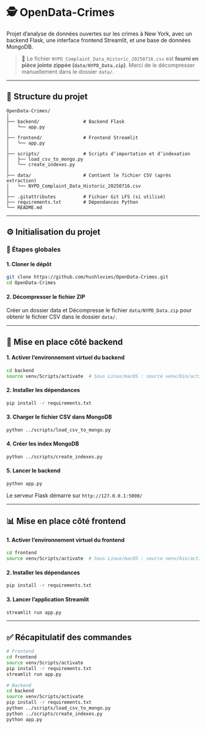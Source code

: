 # 🕵️ OpenData-Crimes

Projet d’analyse de données ouvertes sur les crimes à New York, avec un backend Flask, une interface frontend Streamlit, et une base de données MongoDB.

> 📁 Le fichier `NYPD_Complaint_Data_Historic_20250716.csv` est **fourni en pièce jointe zippée (`data/NYPD_Data.zip`)**. Merci de le décompresser manuellement dans le dossier `data/`.

---

## 📁 Structure du projet

```
OpenData-Crimes/
│
├── backend/                # Backend Flask
│   └── app.py
│
├── frontend/               # Frontend Streamlit
│   └── app.py
│
├── scripts/                # Scripts d’importation et d’indexation
│   ├── load_csv_to_mongo.py
│   └── create_indexes.py
│
├── data/                   # Contient le fichier CSV (après extraction)
│   └── NYPD_Complaint_Data_Historic_20250716.csv
│
├── .gitattributes          # Fichier Git LFS (si utilisé)
├── requirements.txt        # Dépendances Python
└── README.md
```

---

## ⚙️ Initialisation du projet

### 🔧 Étapes globales

#### 1. Cloner le dépôt

```bash
git clone https://github.com/hushlovies/OpenData-Crimes.git
cd OpenData-Crimes
```

#### 2. Décompresser le fichier ZIP
Créer un dossier data et
Décompresse le fichier `data/NYPD_Data.zip` pour obtenir le fichier CSV dans le dossier `data/`.

---

## 🧪 Mise en place côté backend

#### 1. Activer l’environnement virtuel du backend

```bash
cd backend
source venv/Scripts/activate  # Sous Linux/macOS : source venv/bin/activate
```

#### 2. Installer les dépendances

```bash
pip install -r requirements.txt
```

#### 3. Charger le fichier CSV dans MongoDB

```bash
python ../scripts/load_csv_to_mongo.py
```

#### 4. Créer les index MongoDB

```bash
python ../scripts/create_indexes.py
```

#### 5. Lancer le backend

```bash
python app.py
```

Le serveur Flask démarre sur `http://127.0.0.1:5000/`

---

## 📊 Mise en place côté frontend

#### 1. Activer l’environnement virtuel du frontend

```bash
cd frontend
source venv/Scripts/activate  # Sous Linux/macOS : source venv/bin/activate
```

#### 2. Installer les dépendances

```bash
pip install -r requirements.txt
```

#### 3. Lancer l’application Streamlit

```bash
streamlit run app.py
```

---

## ✅ Récapitulatif des commandes

```bash
# Frontend
cd frontend
source venv/Scripts/activate
pip install -r requirements.txt
streamlit run app.py

# Backend
cd backend
source venv/Scripts/activate
pip install -r requirements.txt
python ../scripts/load_csv_to_mongo.py
python ../scripts/create_indexes.py
python app.py
```